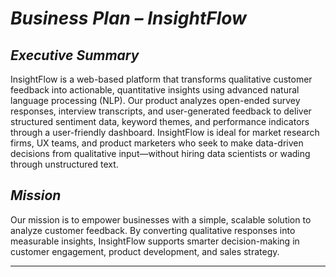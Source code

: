 # *Business Plan – InsightFlow*

## *Executive Summary*

InsightFlow is a web-based platform that transforms qualitative customer feedback into actionable, quantitative insights using advanced natural language processing (NLP). Our product analyzes open-ended survey responses, interview transcripts, and user-generated feedback to deliver structured sentiment data, keyword themes, and performance indicators through a user-friendly dashboard. InsightFlow is ideal for market research firms, UX teams, and product marketers who seek to make data-driven decisions from qualitative input—without hiring data scientists or wading through unstructured text.

## *Mission*

Our mission is to empower businesses with a simple, scalable solution to analyze customer feedback. By converting qualitative responses into measurable insights, InsightFlow supports smarter decision-making in customer engagement, product development, and sales strategy.

---
